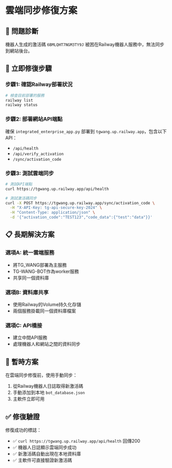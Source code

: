 # 雲端同步修復方案

## 🚨 **問題診斷**

機器人生成的激活碼 `6BMLQHT7NGM3TY9J` 被困在Railway機器人服務中，無法同步到網站後台。

## 🎯 **立即修復步驟**

### 步驟1: 確認Railway部署狀況
```bash
# 檢查目前部署的服務
railway list
railway status
```

### 步驟2: 部署網站API端點
確保 `integrated_enterprise_app.py` 部署到 `tgwang.up.railway.app`，包含以下API：
- `/api/health`
- `/api/verify_activation`  
- `/sync/activation_code`

### 步驟3: 測試雲端同步
```bash
# 測試API端點
curl https://tgwang.up.railway.app/api/health

# 測試激活碼同步
curl -X POST https://tgwang.up.railway.app/sync/activation_code \
  -H "X-API-Key: tg-api-secure-key-2024" \
  -H "Content-Type: application/json" \
  -d '{"activation_code":"TEST123","code_data":{"test":"data"}}'
```

## 📋 **長期解決方案**

### 選項A: 統一雲端服務
- 將TG_WANG部署為主服務
- TG-WANG-BOT作為worker服務
- 共享同一個資料庫

### 選項B: 資料庫共享
- 使用Railway的Volume持久化存儲
- 兩個服務掛載同一個資料庫檔案

### 選項C: API橋接
- 建立中間API服務
- 處理機器人和網站之間的資料同步

## 🔧 **暫時方案**

在雲端同步修復前，使用手動同步：

1. 從Railway機器人日誌取得新激活碼
2. 手動添加到本地 `bot_database.json`
3. 主軟件立即可用

## ✅ **修復驗證**

修復成功的標誌：
- ✅ `curl https://tgwang.up.railway.app/api/health` 回傳200
- ✅ 機器人日誌顯示雲端同步成功
- ✅ 新激活碼自動出現在本地資料庫
- ✅ 主軟件可直接驗證新激活碼